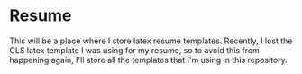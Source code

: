 # Resume
This will be a place where I store latex resume templates. Recently, I lost the CLS latex template I was using for my resume, so to avoid this from happening again, I'll store all the templates that I'm using in this repository.
